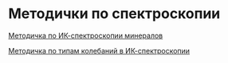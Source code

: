 # Методички по спектроскопии

[Методичка по ИК-спектроскопии минералов](ir_method.md)


[Методичка по типам колебаний в ИК-спектроскопии](ir_vibrations.md)
